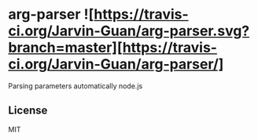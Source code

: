 # arg-parser ![https://travis-ci.org/Jarvin-Guan/arg-parser.svg?branch=master][https://travis-ci.org/Jarvin-Guan/arg-parser/]
Parsing parameters automatically     node.js

## License

  MIT
